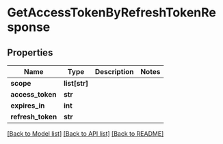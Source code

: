 # GetAccessTokenByRefreshTokenResponse

## Properties
Name | Type | Description | Notes
------------ | ------------- | ------------- | -------------
**scope** | **list[str]** |  | 
**access_token** | **str** |  | 
**expires_in** | **int** |  | 
**refresh_token** | **str** |  | 

[[Back to Model list]](../README.md#documentation-for-models) [[Back to API list]](../README.md#documentation-for-api-endpoints) [[Back to README]](../README.md)

